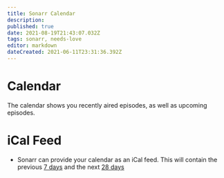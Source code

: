 ```yaml
---
title: Sonarr Calendar
description: 
published: true
date: 2021-08-19T21:43:07.032Z
tags: sonarr, needs-love
editor: markdown
dateCreated: 2021-06-11T23:31:36.392Z
---
```


# Calendar

The calendar shows you recently aired episodes, as well as upcoming episodes.

# iCal Feed

- Sonarr can provide your calendar as an iCal feed. This will contain the previous [7 days](https://github.com/Sonarr/Sonarr/blob/22f044844c33187450dcc2d6b329ad3e1d241e74/src/NzbDrone.Api/Calendar/CalendarFeedModule.cs#L35) and the next [28 days](https://github.com/Sonarr/Sonarr/blob/22f044844c33187450dcc2d6b329ad3e1d241e74/src/NzbDrone.Api/Calendar/CalendarFeedModule.cs#L36)
